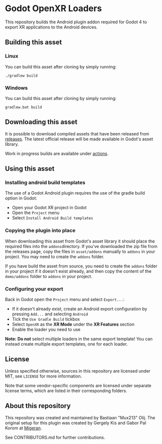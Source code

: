 # Godot OpenXR Loaders

This repository builds the Android plugin addon required for Godot 4 to export XR applications to 
the Android devices.

## Building this asset

### Linux
You can build this asset after cloning by simply running:
```
./gradlew build
```

### Windows
You can build this asset after cloning by simply running:
```
gradlew.bat build
```

## Downloading this asset

It is possible to download compiled assets that have been released from [releases](https://github.com/GodotVR/godot_openxr_loaders/releases).
The latest official release will be made available in Godot's asset library.

Work in progress builds are available under [actions](https://github.com/GodotVR/godot_openxr_loaders/actions).

## Using this asset

### Installing android build templates

The use of a Godot Android plugin requires the use of the gradle build option in Godot:
- Open your Godot XR project in Godot
- Open the `Project` menu
- Select `Install Android Build templates`

### Copying the plugin into place

When downloading this asset from Godot's asset library it should place the required files into 
the `addons`directory.
If you've downloaded the zip file from the releases page, copy the files in `asset/addons` 
manually to `addons` in your project. You may need to create the `addons` folder.

If you have build the asset from source, you need to create the `addons` folder in your project 
if it doesn't exist already, and then copy the content of the `demo/addons` folder to `addons` 
in your project.

### Configuring your export

Back in Godot open the `Project` menu and select `Export...`:
- If it doesn't already exist, create an Android export configuration by pressing `Add...` and 
selecting `Android`
- Tick the `Use Gradle Build` tickbox
- Select `OpenXR` as the **XR Mode** under the **XR Features** section
- Enable the loader you need to use

**Note:**
**Do not** select multiple loaders in the same export template!
You can instead create multiple export templates, one for each loader.

## License

Unless specified otherwise, sources in this repository are licensed under MIT, see `LICENSE` for more information.

Note that some vendor-specific components are licensed under separate license terms, which are listed in their corresponding folders.

## About this repository

This repository was created and maintained by Bastiaan "Mux213" Olij. The original setup for this plugin was created by Gergely Kis and Gabor Pal Korom at [Migeran](https://migeran.com).

See CONTRIBUTORS.md for further contributions.

